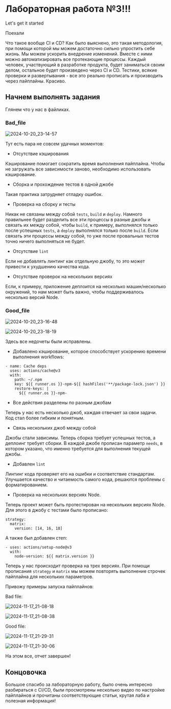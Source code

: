 # Лабораторная работа №3!!!

Let's get it started

Поехали

Что такое вообще CI и CD? Как было выяснено, это такая методология, при помощи которой мы можем достаточно сильно упростить себе жизнь. Мы можем ускорить внедрение изменений. Вместе с ними можно автоматизировать все протекающие процессы. Каждый человек, участвующий в разработке продукта, будет заниматься своим делом, остальное будет произведено через CI и CD. Тестики, всякие проверки и развертывания - все это реально прописать и производить через пайплайны. Красиво.

## Начнем выполнять задания

Глянем что у нас в файликах.

### Bad_file

![2024-10-20_23-14-57](https://github.com/user-attachments/assets/4820b2bd-75a2-41b2-b9a6-06c47ed10981)

Тут есть пара не совсем удачных моментов:

- Отсутствие кэширования

Кэширование помогает сократить время выполнения пайплайна. Чтобы не загружать все зависимости заново, необходимо использовать кэширование.

- Сборка и прохождение тестов в одной джобе

Такая практика затрудняет отладку ошибок.

- Проверка на сборку и тесты

Никак не связаны между собой `tests`, `build` и `deploy`. Намного правильнее будет разделить все эти процессы в разные джобы и связать их между собой, чтобы `build`, к примеру, выполнялся только после успешных `tests`, а `deploy` выполнялся только после `build`. Если связать эти процессы между собой, то уже после провальных тестов точно ничего выполняться не будет.

- Отсутствие `lint`

Если не добавлять линтинг как отдельную джобу, то это может привести к ухудшению качества кода.

- Отсутствие проверок на нескольких версиях

Если, к примеру, приложение деплоится на несколько машин/несколько окружений, то нам может быть важно, чтобы поддерживалось несколько версий Node.

### Good_file

![2024-10-20_23-16-48](https://github.com/user-attachments/assets/7daca903-cab8-4b1d-b05d-c20b54685ca5)

![2024-10-20_23-18-19](https://github.com/user-attachments/assets/c582da54-21c5-4e2b-a859-dc057ed013b3)

Здесь все недочеты были исправлены.

- Добавлено кэширование, которое способствует ускорению времени выполнения workflows:

```
- name: Cache deps
  uses: actions/cache@v3
  with:
    path: ~/.npm
    key: ${{ runner.os }}-npm-${{ hashFiles('**/package-lock.json') }}
    restore-keys: |
      ${{ runner.os }}-npm-
```

- Все действия разделены по разным джобам

Теперь у нас есть несколько джоб, каждая отвечает за свои задачи. Код стал более гибким и понятным.

- Связь нескольких джоб между собой

Джобы стали зависимы. Теперь сборка требует успешных тестов, а деплоинг требует сборки. В каждой джобе прописан параметр `needs`, в котором указано, что именно требуется для выполнения текущей джобы.

- Добавлен `lint`

Линтинг кода проверяет его на ошибки и соответствие стандартам. Улучшается качество и читаемость самого кода, решаются проблемы с форматированием.

- Проверка на нескольких версиях Node.

Теперь проект может быть протестирован на нескольких версиях Node. Для этого в джобу с тестами было прописано:

```
strategy:
  matrix:
    version: [14, 16, 18]
```

А также был добавлен степ:

```
- uses: actions/setup-node@v3
  with:
    node-version: ${{ matrix.version }}
```

Теперь у нас происходит проверка на трех версиях. При помощи прописания `strategy` и `matrix` мы можем повторять выполнение строчек пайплайна для нескольких параметров.

Привожу примеры запуска пайплайнов:

Bad file:

![2024-11-17_21-08-18](https://github.com/user-attachments/assets/b9bdebe4-4988-4524-956c-1a467af95aba)

![2024-11-17_21-08-38](https://github.com/user-attachments/assets/b7201699-b8bf-4320-91f1-8c87a0f3cd0d)

Good file:

![2024-11-17_21-29-31](https://github.com/user-attachments/assets/6fe9fd66-068b-43b0-aeaa-135e2639f2c9)

![2024-11-17_21-30-06](https://github.com/user-attachments/assets/1a106463-8782-4b45-969d-6342ed3182c0)

На этом все, отчет завершен!

## Концовочка

Большое спасибо за лабораторную работу, было очень интересно разбираться с CI/CD, были просмотрены несколько видео по настройке пайплайнов и прочитаны соответствующие статьи, крутая лаба и полезная информация!
